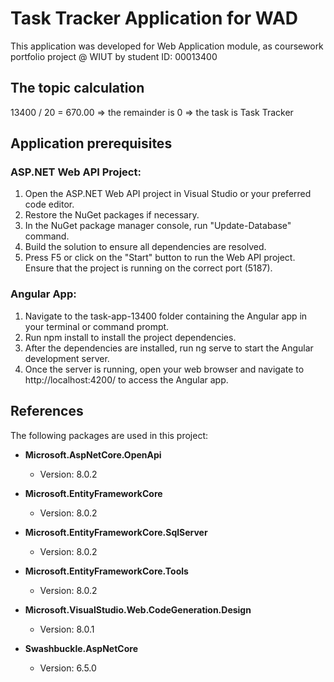 # Task Tracker Application for WAD

This application was developed for Web Application module, as coursework portfolio project @ WIUT by student ID: 00013400

## The topic calculation
13400 / 20 = 670.00 => the remainder is 0 => the task is Task Tracker

## Application prerequisites
### ASP.NET Web API Project:
1. Open the ASP.NET Web API project in Visual Studio or your preferred code editor.
2. Restore the NuGet packages if necessary.
3. In the NuGet package manager console, run "Update-Database" command.
4. Build the solution to ensure all dependencies are resolved.
5. Press F5 or click on the "Start" button to run the Web API project. Ensure that the project is running on the correct port (5187).
### Angular App:
1. Navigate to the task-app-13400 folder containing the Angular app in your terminal or command prompt.
2. Run npm install to install the project dependencies.
3. After the dependencies are installed, run ng serve to start the Angular development server.
4. Once the server is running, open your web browser and navigate to http://localhost:4200/ to access the Angular app.

## References

The following packages are used in this project:

- **Microsoft.AspNetCore.OpenApi**
  - Version: 8.0.2

- **Microsoft.EntityFrameworkCore**
  - Version: 8.0.2

- **Microsoft.EntityFrameworkCore.SqlServer**
  - Version: 8.0.2

- **Microsoft.EntityFrameworkCore.Tools**
  - Version: 8.0.2

- **Microsoft.VisualStudio.Web.CodeGeneration.Design**
  - Version: 8.0.1

- **Swashbuckle.AspNetCore**
  - Version: 6.5.0
